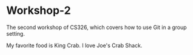 # Workshop-2

The second workshop of CS326, which covers how to use Git in a group setting.

My favorite food is King Crab.
I love Joe's Crab Shack.
